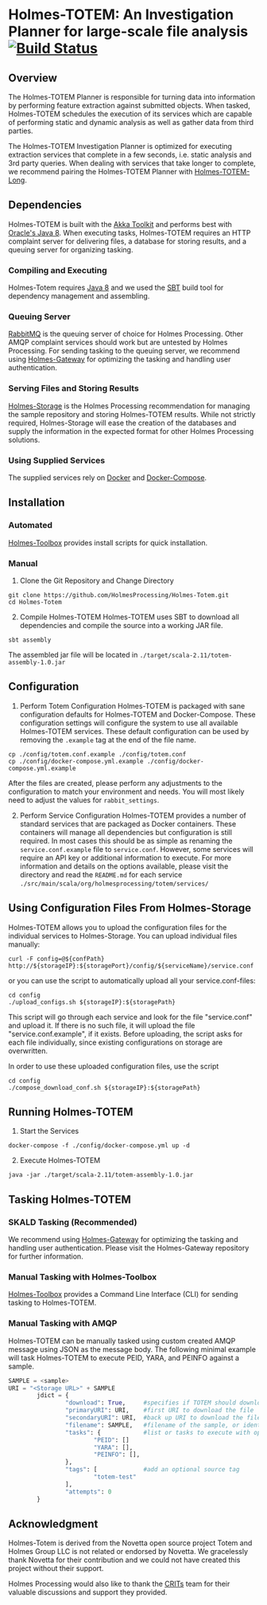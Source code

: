 # Holmes-TOTEM: An Investigation Planner for large-scale file analysis [![Build Status](https://travis-ci.org/HolmesProcessing/Holmes-Totem.svg?branch=master)](https://travis-ci.org/HolmesProcessing/Holmes-Totem)

## Overview
The Holmes-TOTEM Planner is responsible for turning data into information by performing feature extraction against submitted objects. When tasked, Holmes-TOTEM schedules the execution of its services which are capable of performing static and dynamic analysis as well as gather data from third parties.

The Holmes-TOTEM Investigation Planner is optimized for executing extraction services that complete in a few seconds, i.e. static analysis and 3rd party queries. When dealing with services that take longer to complete, we recommend pairing the Holmes-TOTEM Planner with [Holmes-TOTEM-Long](https://github.com/HolmesProcessing/Holmes-Totem-Long).

## Dependencies
Holmes-TOTEM is built with the [Akka Toolkit](http://akka.io/) and performs best with [Oracle's Java 8](https://docs.oracle.com/javase/8/docs/technotes/guides/install/install_overview.html). When executing tasks, Holmes-TOTEM requires an HTTP complaint server for delivering files, a database for storing results, and a queuing server for organizing tasking.

### Compiling and Executing
Holmes-Totem requires [Java 8](https://docs.oracle.com/javase/8/docs/technotes/guides/install/install_overview.html) and we used the [SBT](http://www.scala-sbt.org/) build tool for dependency management and assembling.

### Queuing Server
[RabbitMQ](https://www.rabbitmq.com/) is the queuing server of choice for Holmes Processing. Other AMQP complaint services should work but are untested by Holmes Processing. For sending tasking to the queuing server, we recommend using [Holmes-Gateway](https://github.com/HolmesProcessing/Holmes-Gateway) for optimizing the tasking and handling user authentication. 

### Serving Files and Storing Results
[Holmes-Storage](https://github.com/HolmesProcessing/Holmes-Storage) is the Holmes Processing recommendation for managing the sample repository and storing Holmes-TOTEM results. While not strictly required, Holmes-Storage will ease the creation of the databases and supply the information in the expected format for other Holmes Processing solutions. 

### Using Supplied Services
The supplied services rely on [Docker](https://docs.docker.com/) and [Docker-Compose](https://docs.docker.com/compose/).

## Installation

### Automated
[Holmes-Toolbox](https://github.com/HolmesProcessing/Holmes-Toolbox) provides install scripts for quick installation. 

### Manual
1) Clone the Git Repository and Change Directory
```shell
git clone https://github.com/HolmesProcessing/Holmes-Totem.git
cd Holmes-Totem
```

2) Compile Holmes-TOTEM
Holmes-TOTEM uses SBT to download all dependencies and compile the source into a working JAR file.
```shell
sbt assembly
```
The assembled jar file will be located in `./target/scala-2.11/totem-assembly-1.0.jar`

## Configuration
1) Perform Totem Configuration
Holmes-TOTEM is packaged with sane configuration defaults for Holmes-TOTEM and Docker-Compose. These configuration settings will configure the system to use all available Holmes-TOTEM services. These default configuration can be used by removing the `.example` tag at the end of the file name.
```shell
cp ./config/totem.conf.example ./config/totem.conf
cp ./config/docker-compose.yml.example ./config/docker-compose.yml.example
```
After the files are created, please perform any adjustments to the configuration to match your environment and needs. You will most likely need to adjust the values for `rabbit_settings`.

2) Perform Service Configuration
Holmes-TOTEM provides a number of standard services that are packaged as Docker containers. These containers will manage all dependencies but configuration is still required. In most cases this should be as simple as renaming the `service.conf.example` file to `service.conf`. However, some services will require an API key or additional information to execute. For more information and details on the options available, please visit the directory and read the `README.md` for each service `./src/main/scala/org/holmesprocessing/totem/services/`

## Using Configuration Files From Holmes-Storage
Holmes-TOTEM allows you to upload the configuration files for the individual services to Holmes-Storage. You can upload individual files manually:
```shell
curl -F config=@${confPath} http://${storageIP}:${storagePort}/config/${serviceName}/service.conf
```
or you can use the script to automatically upload all your service.conf-files:
```shell
cd config
./upload_configs.sh ${storageIP}:${storagePath}
```
This script will go through each service and look for the file "service.conf" and upload it. If there is no such file, it will upload the file "service.conf.example", if it exists. Before uploading, the script asks for each file individually, since existing configurations on storage are overwritten.

In order to use these uploaded configuration files, use the script
```shell
cd config
./compose_download_conf.sh ${storageIP}:${storagePath}
```

## Running Holmes-TOTEM
1) Start the Services
```shell
docker-compose -f ./config/docker-compose.yml up -d
```

2) Execute Holmes-TOTEM
```shell
java -jar ./target/scala-2.11/totem-assembly-1.0.jar
```

## Tasking Holmes-TOTEM

### SKALD Tasking (Recommended)
We recommend using [Holmes-Gateway](https://github.com/HolmesProcessing/Holmes-Gateway) for optimizing the tasking and handling user authentication. Please visit the Holmes-Gateway repository for further information.

### Manual Tasking with Holmes-Toolbox
[Holmes-Toolbox](https://github.com/HolmesProcessing/Holmes-Toolbox)  provides a Command Line Interface (CLI) for sending tasking to Holmes-TOTEM.

### Manual Tasking with AMQP
Holmes-TOTEM can be manually tasked using custom created AMQP message using JSON as the message body. The following minimal example will task Holmes-TOTEM to execute PEID, YARA, and PEINFO against a sample. 
```python
SAMPLE = <sample>
URI = "<Storage URL>" + SAMPLE
        jdict = {
                "download": True,     #specifies if TOTEM should download the file
                "primaryURI": URI,    #first URI to download the file
                "secondaryURI": URI,  #back up URI to download the file
                "filename": SAMPLE,   #filename of the sample, or identifier (i.e. domain name) if !download 
                "tasks": {            #list or tasks to execute with optional arguments
                        "PEID": []
                        "YARA": [],
                        "PEINFO": [],
                },
                "tags": [             #add an optional source tag
                        "totem-test"
                ],
                "attempts": 0
        }
```

## Acknowledgment
Holmes-Totem is derived from the Novetta open source project Totem and Holmes Group LLC is not related or endorsed by Novetta. We gracelessly thank Novetta for their contribution and we could not have created this project without their support. 

Holmes Processing would also like to thank the [CRITs](https://crits.github.io/) team for their valuable discussions and support they provided.
